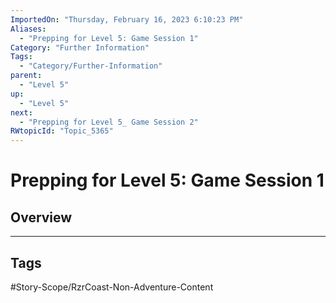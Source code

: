 ```yaml
---
ImportedOn: "Thursday, February 16, 2023 6:10:23 PM"
Aliases:
  - "Prepping for Level 5: Game Session 1"
Category: "Further Information"
Tags:
  - "Category/Further-Information"
parent:
  - "Level 5"
up:
  - "Level 5"
next:
  - "Prepping for Level 5_ Game Session 2"
RWtopicId: "Topic_5365"
---
```

# Prepping for Level 5: Game Session 1
## Overview

---
## Tags
#Story-Scope/RzrCoast-Non-Adventure-Content

